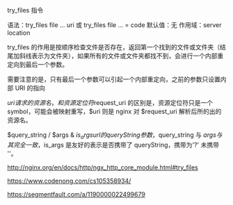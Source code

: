 try_files 指令

语法：try_files file ... uri 或 try_files file ... = code
默认值：无
作用域：server location

try_files 的作用是按顺序检查文件是否存在，返回第一个找到的文件或文件夹（结尾加斜线表示为文件夹），如果所有的文件或文件夹都找不到，会进行一个内部重定向到最后一个参数。

需要注意的是，只有最后一个参数可以引起一个内部重定向，之前的参数只设置内部 URI 的指向

$uri
请求的资源名，和资源定位符$request_uri 的区别是，资源定位符只是一个 symbol，可能会被映射重写，$uri 则是 nginx 对 $request_uri 解析后所的出的资源名。

$query_string / $args & $is_args
url 的 queryString 参数，$query_string 与 $args 与其完全一致，$is_args 是友好的表示是否携带了 queryString，携带为'?' 未携带 ''。

http://nginx.org/en/docs/http/ngx_http_core_module.html#try_files

https://www.codenong.com/cs105358934/

https://segmentfault.com/a/1190000022499679
